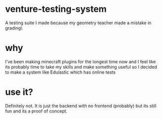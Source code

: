# venture-testing-system
A testing suite I made because my geometry teacher made a mistake in grading\

# why
I've been making minecraft plugins for the longest time now and I feel like its probably time to take my skills and make something useful so I decided to make a system like Edulastic which has online tests

# use it?
Definitely not. It is just the backend with no frontend (probably) but its still fun and its a proof of concept.
